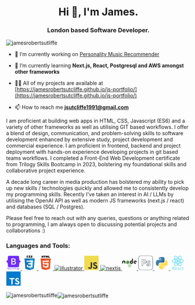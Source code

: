 <h1 align="center">Hi 👋, I'm James.</h1>
<h3 align="center">London based Software Developer.</h3>

<p align="left"> <img src="https://komarev.com/ghpvc/?username=jamesrobertsutliffe&label=Profile%20views&color=0e75b6&style=flat" alt="jamesrobertsutliffe" /> </p>

- 🔭 I’m currently working on [Personality Music Recommender](https://github.com/JamesRobertSutcliffe/personality-music-recommender)

- 🌱 I’m currently learning **Next.js, React, Postgresql and AWS amongst other frameworks**

- 👨‍💻 All of my projects are available at [https://jamesrobertsutcliffe.github.io/js-portfolio/](https://jamesrobertsutcliffe.github.io/js-portfolio/)

- 📫 How to reach me **jsutcliffe1991@gmail.com**

I am proficient at building web apps in HTML, CSS, Javascript (ES6) and a variety of other frameworks as well as utilising GIT based workflows. I offer a blend of design, communication, and problem-solving skills to software development enhanced by extensive study, project development and commercial experience. I am proficient in frontend, backend and project deployment with hands-on experience developing projects in git based teams workflows. I completed a Front-End Web Development certificate from Trilogy Skills Bootcamp in 2023, bolstering my foundational skills and collaborative project experience. 

A decade long career in media production has bolstered my ability to pick up new skills / technologies quickly and allowed me to consistently develop my programming skills. Recently I've taken an interest in AI / LLMs by utilising the OpenAI API as well as modern JS frameworks (next.js / react) and databases (SQL / Postgres).

Please feel free to reach out with any queries, questions or anything related to programming, I am always open to discussing potential projects and collaborations :)

<h3 align="left">Languages and Tools:</h3>
<p align="left"> <a href="https://getbootstrap.com" target="_blank" rel="noreferrer"> <img src="https://raw.githubusercontent.com/devicons/devicon/master/icons/bootstrap/bootstrap-plain-wordmark.svg" alt="bootstrap" width="40" height="40"/> </a> <a href="https://www.w3schools.com/css/" target="_blank" rel="noreferrer"> <img src="https://raw.githubusercontent.com/devicons/devicon/master/icons/css3/css3-original-wordmark.svg" alt="css3" width="40" height="40"/> </a> <a href="https://www.w3.org/html/" target="_blank" rel="noreferrer"> <img src="https://raw.githubusercontent.com/devicons/devicon/master/icons/html5/html5-original-wordmark.svg" alt="html5" width="40" height="40"/> </a> <a href="https://www.adobe.com/in/products/illustrator.html" target="_blank" rel="noreferrer"> <img src="https://www.vectorlogo.zone/logos/adobe_illustrator/adobe_illustrator-icon.svg" alt="illustrator" width="40" height="40"/> </a> <a href="https://developer.mozilla.org/en-US/docs/Web/JavaScript" target="_blank" rel="noreferrer"> <img src="https://raw.githubusercontent.com/devicons/devicon/master/icons/javascript/javascript-original.svg" alt="javascript" width="40" height="40"/> </a> <a href="https://nextjs.org/" target="_blank" rel="noreferrer"> <img src="https://cdn.worldvectorlogo.com/logos/nextjs-2.svg" alt="nextjs" width="40" height="40"/> </a> <a href="https://nodejs.org" target="_blank" rel="noreferrer"> <img src="https://raw.githubusercontent.com/devicons/devicon/master/icons/nodejs/nodejs-original-wordmark.svg" alt="nodejs" width="40" height="40"/> </a> <a href="https://www.photoshop.com/en" target="_blank" rel="noreferrer"> <img src="https://raw.githubusercontent.com/devicons/devicon/master/icons/photoshop/photoshop-line.svg" alt="photoshop" width="40" height="40"/> </a> <a href="https://www.python.org" target="_blank" rel="noreferrer"> <img src="https://raw.githubusercontent.com/devicons/devicon/master/icons/python/python-original.svg" alt="python" width="40" height="40"/> </a> <a href="https://reactjs.org/" target="_blank" rel="noreferrer"> <img src="https://raw.githubusercontent.com/devicons/devicon/master/icons/react/react-original-wordmark.svg" alt="react" width="40" height="40"/> </a> <a href="https://www.typescriptlang.org/" target="_blank" rel="noreferrer"> <img src="https://raw.githubusercontent.com/devicons/devicon/master/icons/typescript/typescript-original.svg" alt="typescript" width="40" height="40"/> </a> </p>

<p><img align="left" src="https://github-readme-stats.vercel.app/api/top-langs?username=JamesRobertSutcliffe&show_icons=true&locale=en&layout=compact" alt="jamesrobertsutliffe" /></p>

<p><img align="center" src="https://github-readme-streak-stats.herokuapp.com/?user=JamesRobertSutcliffe&" alt="jamesrobertsutliffe" /></p>

